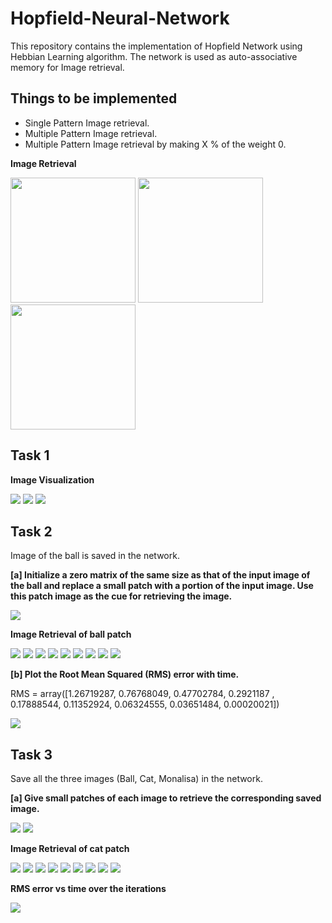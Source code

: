 # Hopfield-Neural-Network
This repository contains the implementation of Hopfield Network using Hebbian Learning algorithm. The network is used as auto-associative memory for Image retrieval.

## Things to be implemented
* Single Pattern Image retrieval.
* Multiple Pattern Image retrieval.
* Multiple Pattern Image retrieval by making X % of the weight 0.

**Image Retrieval**

<img src="https://github.com/sambittarai/Hopfield-Neural-Network/blob/main/Images/Part_3/ball_weight_25%25.gif" width="200" height="200"> <img src="https://github.com/sambittarai/Hopfield-Neural-Network/blob/main/Images/Part_3/cat_weight_25%25.gif" width="200" height="200"> <img src="https://github.com/sambittarai/Hopfield-Neural-Network/blob/main/Images/Part_3/mona_weight_25%25.gif" width="200" height="200">

## Task 1

**Image Visualization**

![](Images/Part_1/Ball.png)  ![](Images/Part_1/Cat.png)  ![](Images/Part_1/Mona.png)

## Task 2
Image of the ball is saved in the network.

**[a] Initialize a zero matrix of the same size as that of the input image of the ball and replace a small patch with a portion of the input image. Use this patch image as the cue for retrieving the image.**

![](Images/Part_1/Ball_patch.png)


**Image Retrieval of ball patch**

![](Images/Part_2/Iteration_1.png) ![](Images/Part_2/Iteration_2.png) ![](Images/Part_2/Iteration_3.png) ![](Images/Part_2/Iteration_4.png) ![](Images/Part_2/Iteration_5.png) ![](Images/Part_2/Iteration_6.png) ![](Images/Part_2/Iteration_7.png) ![](Images/Part_2/Iteration_8.png) ![](Images/Part_1/Ball.png)

**[b] Plot the Root Mean Squared (RMS) error with time.**

RMS = array([1.26719287, 0.76768049, 0.47702784, 0.2921187 , 0.17888544, 0.11352924, 0.06324555, 0.03651484, 0.00020021])

![](Images/Part_2/RMS_plot.png)

## Task 3
Save all the three images (Ball, Cat, Monalisa) in the network.

**[a] Give small patches of each image to retrieve the corresponding saved image.**

![](Images/Part_1/Cat_patch.png) ![](Images/Part_1/Mona_patch.png)

  **Image Retrieval of cat patch**

![](Images/Part_3/Cat_Iter_1.png) ![](Images/Part_3/Cat_Iter_2.png) ![](Images/Part_3/Cat_Iter_3.png) ![](Images/Part_3/Cat_Iter_4.png) ![](Images/Part_3/Cat_Iter_5.png) ![](Images/Part_3/Cat_Iter_6.png) ![](Images/Part_3/Cat_Iter_7.png) ![](Images/Part_3/Cat_Iter_8.png) ![](Images/Part_1/Cat.png)

**RMS error vs time over the iterations**

![](Images/Part_3/RMS_cat.png)
